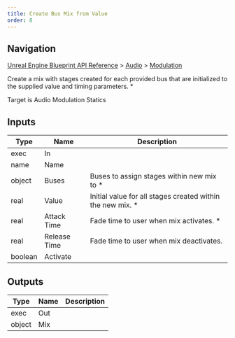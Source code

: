 ```yaml
---
title: Create Bus Mix from Value
order: 8
---
```

## Navigation

[Unreal Engine Blueprint API Reference](https://dev.epicgames.com/documentation/en-us/unreal-engine/BlueprintAPI) > [Audio](https://dev.epicgames.com/documentation/en-us/unreal-engine/BlueprintAPI/Audio) > [Modulation](https://dev.epicgames.com/documentation/en-us/unreal-engine/BlueprintAPI/Audio/Modulation)

Create a mix with stages created for each provided bus that are initialized to the supplied value and timing parameters.
\*

Target is Audio Modulation Statics

## Inputs

| Type | Name | Description |
| --- | --- | --- |
| exec | In |  |
| name | Name |  |
| object | Buses | Buses to assign stages within new mix to * |
| real | Value | Initial value for all stages created within the new mix. * |
| real | Attack Time | Fade time to user when mix activates. * |
| real | Release Time | Fade time to user when mix deactivates. |
| boolean | Activate |  |

## Outputs

| Type | Name | Description |
| --- | --- | --- |
| exec | Out |  |
| object | Mix |  |
